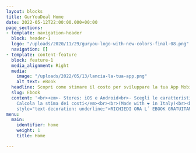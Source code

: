 ```yaml
---
layout: blocks
title: GurYouDeal Home
date: 2022-05-12T22:00:00.000+00:00
page_sections:
- template: navigation-header
  block: header-1
  logo: "/uploads/2020/11/29/guryou-logo-with-new-colors-final-08.png"
  navigation: []
- template: content-feature
  block: feature-1
  media_alignment: Right
  media:
    image: "/uploads/2022/05/13/lancia-la-tua-app.png"
    alt_text: eBook
  headline: Scopri come stimare il costo per sviluppare la tua App Mobile per il Wellness.<br>
  slug: Ebook
  content: '<br><em>- Stores: iOS e Android<br>- Scegli le caratteristiche principali<br>e<br>-
    Calcola la stima dei costi</em><br><br>(Made with ❤︎ in Italy)<br><br><strong><span
    style="text-decoration: underline;">RICHIEDI ORA L´ EBOOK GRATUITAMENTE:<br><br></span></strong>'
menu:
  main:
    identifier: home
    weight: 1
    title: Home

---
```

